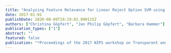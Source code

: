 ```yaml
---
title: "Analyzing Feature Relevance for Linear Reject Option SVM using Relevance Intervals"
date: 2017-01-01
publishDate: 2020-08-09T19:19:02.890115Z
authors: ["Christina Göpfert", "Jan Philip Göpfert", "Barbara Hammer"]
publication_types: ["1"]
abstract: ""
featured: false
publication: "*Proceedings of the 2017 NIPS workshop on Transparent and Interpretable  Machine Learning in Safety Critical Environments*"
---
```


